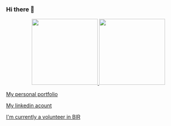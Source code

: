 ### Hi there 👋

<div align="center">
  <a href="https://github.com/tiago369">
  <img height="180em" src="https://github-readme-stats.vercel.app/api?username=tiago369&show_icons=true&theme=dark&include_all_commits=true&count_private=true"/>
  <img height="180em" src="https://github-readme-stats.vercel.app/api/top-langs/?username=tiago369&layout=compact&langs_count=7&theme=dark"/>
</div>

[My personal portfolio](tiago369.github.io)

[My linkedin acount](https://www.linkedin.com/in/tiago-sant-anna-860930225/)

[I'm currently a volunteer in BIR](https://braziliansinrobotics.com/)

<!--
**tiago369/tiago369** is a ✨ _special_ ✨ repository because its `README.md` (this file) appears on your GitHub profile.

Here are some ideas to get you started:

- 🔭 I’m currently working on ...
- 🌱 I’m currently learning ...
- 👯 I’m looking to collaborate on ...
- 🤔 I’m looking for help with ...
- 💬 Ask me about ...
- 📫 How to reach me: ...
- 😄 Pronouns: ...
- ⚡ Fun fact: ...
-->
